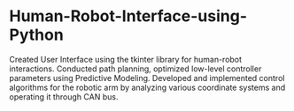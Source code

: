 # Human-Robot-Interface-using-Python
Created User Interface using the tkinter library for human-robot interactions.
Conducted path planning, optimized low-level controller parameters using Predictive Modeling.
Developed and implemented control algorithms for the robotic arm by analyzing various coordinate
systems and operating it through CAN bus.
